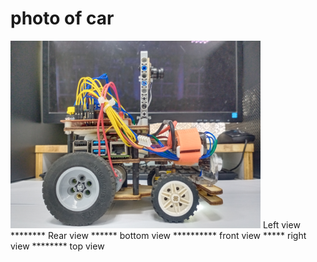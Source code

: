 photo of car
=====

<img src="https://github.com/2008linchungpin/Future-engineers-Fire-On-All-Cylinders/blob/main/v-photos/Left%20view.jpg"  width="400" height="300">
Left view
********
Rear view
******
bottom view
**********
front view
*****
right view
********
top view
